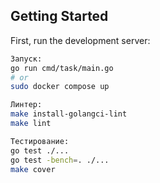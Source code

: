 ## Getting Started

First, run the development server:

```bash
Запуск:
go run cmd/task/main.go
# or
sudo docker compose up
```

```bash
Линтер:
make install-golangci-lint
make lint
```

```bash
Тестирование:
go test ./...
go test -bench=. ./...
make cover
```